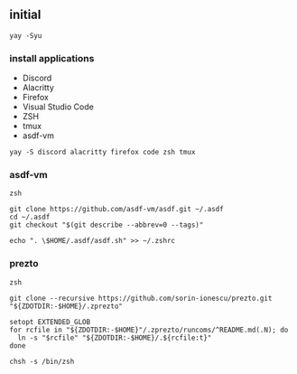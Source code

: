 ## initial
```
yay -Syu
```

### install applications
- Discord
- Alacritty
- Firefox
- Visual Studio Code
- ZSH
- tmux
- asdf-vm

```
yay -S discord alacritty firefox code zsh tmux
```

### asdf-vm
```
zsh

git clone https://github.com/asdf-vm/asdf.git ~/.asdf
cd ~/.asdf
git checkout "$(git describe --abbrev=0 --tags)"

echo ". \$HOME/.asdf/asdf.sh" >> ~/.zshrc
```

### prezto
```
zsh

git clone --recursive https://github.com/sorin-ionescu/prezto.git "${ZDOTDIR:-$HOME}/.zprezto"

setopt EXTENDED_GLOB
for rcfile in "${ZDOTDIR:-$HOME}"/.zprezto/runcoms/^README.md(.N); do
  ln -s "$rcfile" "${ZDOTDIR:-$HOME}/.${rcfile:t}"
done

chsh -s /bin/zsh
```
